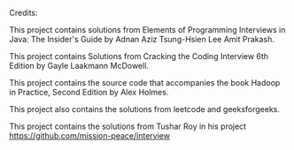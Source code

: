 Credits:

This project contains solutions from Elements of Programming Interviews in Java: The Insider's Guide by Adnan Aziz Tsung-Hsien Lee Amit Prakash.

This project contains Solutions from Cracking the Coding Interview 6th Edition by Gayle Laakmann McDowell.

This project contains the source code that accompanies the book Hadoop in Practice, Second Edition by Alex Holmes.

This project also contains the solutions from leetcode and geeksforgeeks.

This project contains the solutions from Tushar Roy in his project https://github.com/mission-peace/interview
